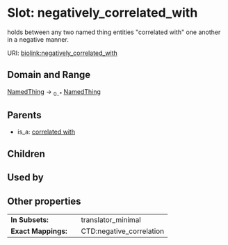 
# Slot: negatively_correlated_with


holds between any two named thing entities "correlated with" one another in a negative manner.

URI: [biolink:negatively_correlated_with](https://w3id.org/biolink/vocab/negatively_correlated_with)


## Domain and Range

[NamedThing](NamedThing.md) ->  <sub>0..*</sub>
 [NamedThing](NamedThing.md)

## Parents

 *  is_a: [correlated with](correlated_with.md)

## Children


## Used by


## Other properties

|  |  |  |
| --- | --- | --- |
| **In Subsets:** | | translator_minimal |
| **Exact Mappings:** | | CTD:negative_correlation |


